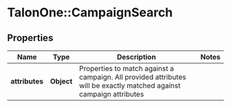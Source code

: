 # TalonOne::CampaignSearch

## Properties
Name | Type | Description | Notes
------------ | ------------- | ------------- | -------------
**attributes** | **Object** | Properties to match against a campaign. All provided attributes will be exactly matched against campaign attributes | 


